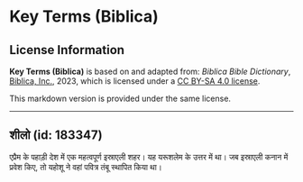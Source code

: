 # Key Terms (Biblica)

## License Information

**Key Terms (Biblica)** is based on and adapted from: _Biblica Bible Dictionary_, [Biblica, Inc.](https://www.biblica.com/), 2023, which is licensed under a [CC BY-SA 4.0 license](https://creativecommons.org/licenses/by-sa/4.0/legalcode.en).

This markdown version is provided under the same license.



--------------------------------

## शीलो (id: 183347)

एप्रैम के पहाड़ी देश में एक महत्वपूर्ण इस्राएली शहर। यह यरूशलेम के उत्तर में था। जब इस्राएली कनान में प्रवेश किए, तो यहोशू ने वहां पवित्र तंबू स्थापित किया था।


